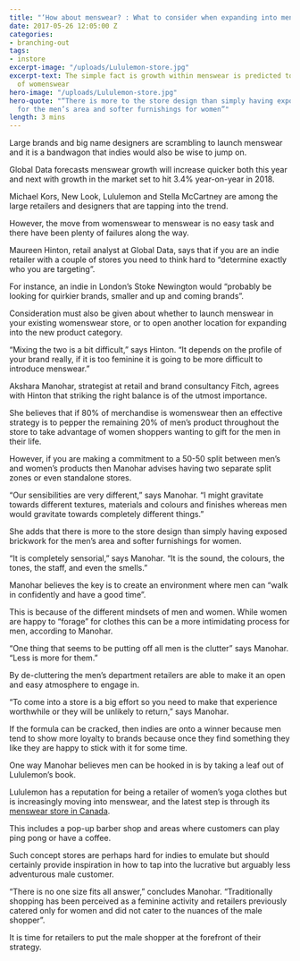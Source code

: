 ```yaml
---
title: "‘How about menswear? : What to consider when expanding into menswear’"
date: 2017-05-26 12:05:00 Z
categories:
- branching-out
tags:
- instore
excerpt-image: "/uploads/Lululemon-store.jpg"
excerpt-text: The simple fact is growth within menswear is predicted to outstrip that
  of womenswear
hero-image: "/uploads/Lululemon-store.jpg"
hero-quote: "“There is more to the store design than simply having exposed brickwork
  for the men’s area and softer furnishings for women”"
length: 3 mins
---
```


Large brands and big name designers are scrambling to launch menswear and it is a bandwagon that indies would also be wise to jump on.

Global Data forecasts menswear growth will increase quicker both this year and next with growth in the market set to hit 3.4% year-on-year in 2018.

Michael Kors, New Look, Lululemon and Stella McCartney are among the large retailers and designers that are tapping into the trend.

However, the move from womenswear to menswear is no easy task and there have been plenty of failures along the way.

Maureen Hinton, retail analyst at Global Data, says that if you are an indie retailer with a couple of stores you need to think hard to “determine exactly who you are targeting”.

For instance, an indie in London’s Stoke Newington would “probably be looking for quirkier brands, smaller and up and coming brands”.

Consideration must also be given about whether to launch menswear in your existing womenswear store, or to open another location for expanding into the new product category.

“Mixing the two is a bit difficult,” says Hinton. “It depends on the profile of your brand really, if it is too feminine it is going to be more difficult to introduce menswear.”

Akshara Manohar, strategist at retail and brand consultancy Fitch, agrees with Hinton that striking the right balance is of the utmost importance.

She believes that if 80% of merchandise is womenswear then an effective strategy is to pepper the remaining 20% of men’s product throughout the store to take advantage of women shoppers wanting to gift for the men in their life.

However, if you are making a commitment to a 50-50 split between men’s and women’s products then Manohar advises having two separate split zones or even standalone stores.

“Our sensibilities are very different,” says Manohar. “I might gravitate towards different textures, materials and colours and finishes whereas men would gravitate towards completely different things.”

She adds that there is more to the store design than simply having exposed brickwork for the men’s area and softer furnishings for women.

“It is completely sensorial,” says Manohar. “It is the sound, the colours, the tones, the staff, and even the smells.”

Manohar believes the key is to create an environment where men can “walk in confidently and have a good time”.

This is because of the different mindsets of men and women. While women are happy to “forage” for clothes this can be a more intimidating process for men, according to Manohar.

“One thing that seems to be putting off all men is the clutter” says Manohar. “Less is more for them.”

By de-cluttering the men’s department retailers are able to make it an open and easy atmosphere to engage in.

“To come into a store is a big effort so you need to make that experience worthwhile or they will be unlikely to return,” says Manohar.

If the formula can be cracked, then indies are onto a winner because men tend to show more loyalty to brands because once they find something they like they are happy to stick with it for some time.

One way Manohar believes men can be hooked in is by taking a leaf out of Lululemon’s book.

Lululemon has a reputation for being a retailer of women’s yoga clothes but is increasingly moving into menswear, and the latest step is through its [menswear store in Canada](http://info.lululemon.com/about/media/lululemon-opens-mens-local-in-toronto).

This includes a pop-up barber shop and areas where customers can play ping pong or have a coffee.

Such concept stores are perhaps hard for indies to emulate but should certainly provide inspiration in how to tap into the lucrative but arguably less adventurous male customer.

“There is no one size fits all answer,” concludes Manohar. “Traditionally shopping has been perceived as a feminine activity and retailers previously catered only for women and did not cater to the nuances of the male shopper”.

It is time for retailers to put the male shopper at the forefront of their strategy.